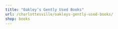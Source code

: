 ```yaml
---
title: "Oakley’s Gently Used Books"
url: /charlottesville/oakleys-gently-used-books/
shop: books
---
```

